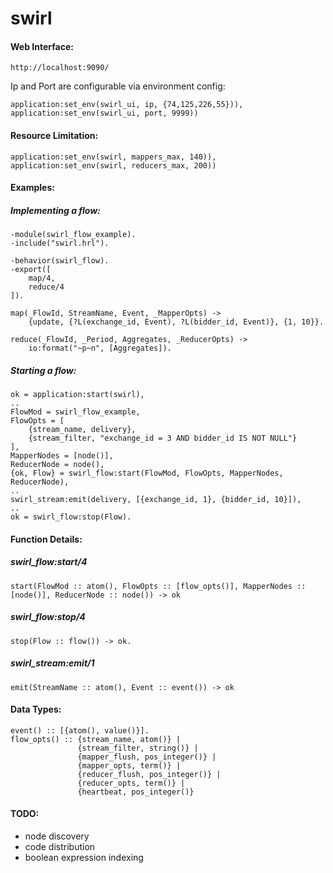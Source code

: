 swirl
=====
#### Web Interface: ####

    http://localhost:9090/

Ip and Port are configurable via environment config:

    application:set_env(swirl_ui, ip, {74,125,226,55})),
    application:set_env(swirl_ui, port, 9999))

#### Resource Limitation: ####

    application:set_env(swirl, mappers_max, 140)),
    application:set_env(swirl, reducers_max, 200))

#### Examples: ####

##### Implementing a flow: #####
    -module(swirl_flow_example).
    -include("swirl.hrl").

    -behavior(swirl_flow).
    -export([
        map/4,
        reduce/4
    ]).

    map(_FlowId, StreamName, Event, _MapperOpts) ->
        {update, {?L(exchange_id, Event), ?L(bidder_id, Event)}, {1, 10}}.

    reduce(_FlowId, _Period, Aggregates, _ReducerOpts) ->
        io:format("~p~n", [Aggregates]).

##### Starting a flow: #####
    ok = application:start(swirl),
    ..
    FlowMod = swirl_flow_example,
    FlowOpts = [
        {stream_name, delivery},
        {stream_filter, "exchange_id = 3 AND bidder_id IS NOT NULL"}
    ],
    MapperNodes = [node()],
    ReducerNode = node(),
    {ok, Flow} = swirl_flow:start(FlowMod, FlowOpts, MapperNodes, ReducerNode),
    ..
    swirl_stream:emit(delivery, [{exchange_id, 1}, {bidder_id, 10}]),
    ..
    ok = swirl_flow:stop(Flow).

#### Function Details: ####

##### swirl_flow:start/4 ######

    start(FlowMod :: atom(), FlowOpts :: [flow_opts()], MapperNodes :: [node()], ReducerNode :: node()) -> ok

##### swirl_flow:stop/4 ######

    stop(Flow :: flow()) -> ok.

##### swirl_stream:emit/1 ######

    emit(StreamName :: atom(), Event :: event()) -> ok

#### Data Types: ####

    event() :: [{atom(), value()}].
    flow_opts() :: {stream_name, atom()} |
                   {stream_filter, string()} |
                   {mapper_flush, pos_integer()} |
                   {mapper_opts, term()} |
                   {reducer_flush, pos_integer()} |
                   {reducer_opts, term()} |
                   {heartbeat, pos_integer()}
                   
#### TODO: ####
- node discovery
- code distribution
- boolean expression indexing

